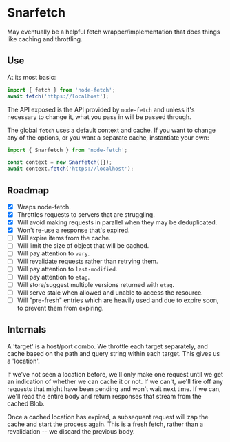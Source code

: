 # Snarfetch

May eventually be a helpful fetch wrapper/implementation that does things like caching and throttling.

## Use

At its most basic:

```javascript
import { fetch } from 'node-fetch';
await fetch('https://localhost');
```

The API exposed is the API provided by `node-fetch` and unless it's necessary to change it, what you pass in will be passed through.

The global `fetch` uses a default context and cache.
If you want to change any of the options, or you want a separate cache, instantiate your own:

```javascript
import { Snarfetch } from 'node-fetch';

const context = new Snarfetch({});
await context.fetch('https://localhost');
```

## Roadmap

* [x] Wraps node-fetch.
* [x] Throttles requests to servers that are struggling.
* [x] Will avoid making requests in parallel when they may be deduplicated.
* [x] Won't re-use a response that's expired.
* [ ] Will expire items from the cache.
* [ ] Will limit the size of object that will be cached.
* [ ] Will pay attention to `vary`.
* [ ] Will revalidate requests rather than retrying them.
* [ ] Will pay attention to `last-modified`.
* [ ] Will pay attention to `etag`.
* [ ] Will store/suggest multiple versions returned with `etag`.
* [ ] Will serve stale when allowed and unable to access the resource.
* [ ] Will "pre-fresh" entries which are heavily used and due to expire soon, to prevent them from expiring.

## Internals

A 'target' is a host/port combo.
We throttle each target separately, and cache based on the path and query string within each target.
This gives us a 'location'.

If we've not seen a location before, we'll only make one request until we get an indication of whether we can cache it or not.
If we can't, we'll fire off any requests that might have been pending and won't wait next time.
If we can, we'll read the entire body and return responses that stream from the cached Blob.

Once a cached location has expired, a subsequent request will zap the cache and start the process again.
This is a fresh fetch, rather than a revalidation -- we discard the previous body.
